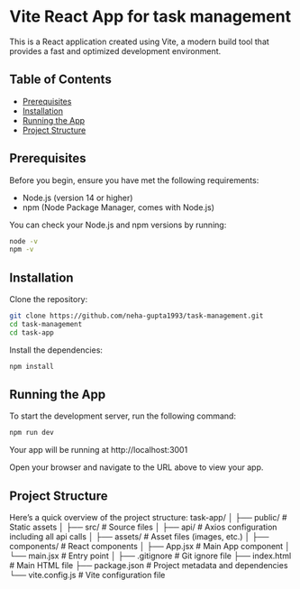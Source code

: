 # Vite React App for task management

This is a React application created using Vite, a modern build tool that provides a fast and optimized development environment.

## Table of Contents

- [Prerequisites](#prerequisites)
- [Installation](#installation)
- [Running the App](#running-the-app)
- [Project Structure](#project-structure)

## Prerequisites

Before you begin, ensure you have met the following requirements:

- Node.js (version 14 or higher)
- npm (Node Package Manager, comes with Node.js)

You can check your Node.js and npm versions by running:

```bash
node -v
npm -v
````

## Installation

Clone the repository:

```bash
git clone https://github.com/neha-gupta1993/task-management.git
cd task-management
cd task-app
````

Install the dependencies:
```bash
npm install
````

## Running the App

To start the development server, run the following command:
```bash
npm run dev
````
Your app will be running at http://localhost:3001

Open your browser and navigate to the URL above to view your app.


## Project Structure

Here’s a quick overview of the project structure:
task-app/
│
├── public/             # Static assets
│
├── src/                # Source files
│   ├── api/            # Axios configuration including all api calls
│   ├── assets/         # Asset files (images, etc.)
│   ├── components/     # React components
│   ├── App.jsx         # Main App component
│   └── main.jsx        # Entry point
│
├── .gitignore          # Git ignore file
├── index.html          # Main HTML file
├── package.json        # Project metadata and dependencies
└── vite.config.js      # Vite configuration file

